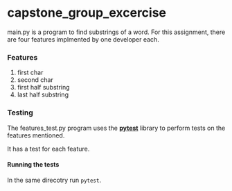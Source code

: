 # capstone_group_excercise
main.py is a program to find substrings of a word. For this assignment, there are four features implmented by one developer each. 

### Features

1. first char
2. second char
3. first half substring
4. last half substring


### Testing

The features_test.py program uses the [**pytest**](https://docs.pytest.org/en/6.2.x/contents.html) library to perform tests on the features mentioned. 

It has a test for each feature. 

#### Running the tests

In the same direcotry run `pytest`. 



